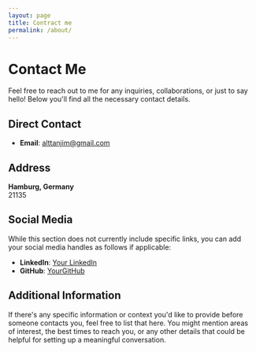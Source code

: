 ```yaml
---
layout: page
title: Contract me 
permalink: /about/
---
```


# Contact Me

Feel free to reach out to me for any inquiries, collaborations, or just to say hello! Below you'll find all the necessary contact details.

## Direct Contact

- **Email**: [alttanjim@gmail.com](mailto:alttanjim@gmail.com)

## Address

**Hamburg, Germany**  
21135

## Social Media

While this section does not currently include specific links, you can add your social media handles as follows if applicable:

- **LinkedIn**: [Your LinkedIn]([https://www.linkedin.com](https://www.linkedin.com/in/khandokerahammad/))
- **GitHub**: [YourGitHub]([https://github.com](https://github.com/Khandoker09))

## Additional Information

If there's any specific information or context you'd like to provide before someone contacts you, feel free to list that here. You might mention areas of interest, the best times to reach you, or any other details that could be helpful for setting up a meaningful conversation.
